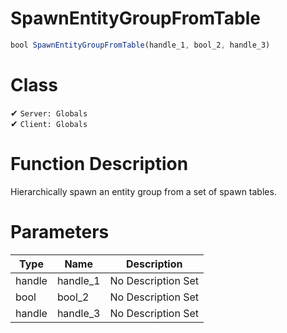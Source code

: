 # SpawnEntityGroupFromTable
```js	
bool SpawnEntityGroupFromTable(handle_1, bool_2, handle_3)
```
# Class
✔ `Server: Globals`  
✔ `Client: Globals`  

# Function Description
Hierarchically spawn an entity group from a set of spawn tables.
# Parameters
Type|Name|Description
--|--|--
handle|handle_1|No Description Set
bool|bool_2|No Description Set
handle|handle_3|No Description Set

